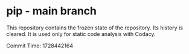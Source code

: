 # pip - main branch

This repository contains the frozen state of the repository.
Its history is cleared. It is used only for static code
analysis with Codacy.

Commit Time: 1728442164